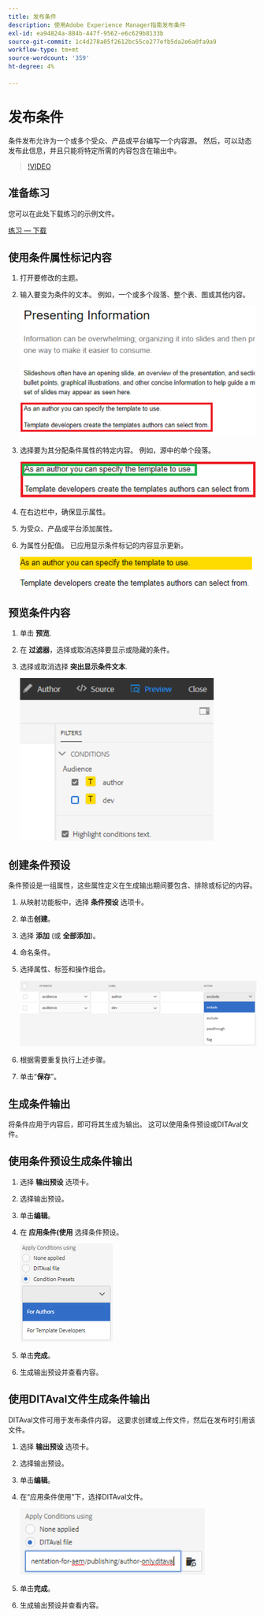 ```yaml
---
title: 发布条件
description: 使用Adobe Experience Manager指南发布条件
exl-id: ea94824a-884b-447f-9562-e6c629b8133b
source-git-commit: 1c4d278a05f2612bc55ce277efb5da2e6a0fa9a9
workflow-type: tm+mt
source-wordcount: '359'
ht-degree: 4%

---
```


# 发布条件

条件发布允许为一个或多个受众、产品或平台编写一个内容源。 然后，可以动态发布此信息，并且只能将特定所需的内容包含在输出中。

>[!VIDEO](https://video.tv.adobe.com/v/339041?quality=12&learn=on)

## 准备练习

您可以在此处下载练习的示例文件。

[练习 — 下载](assets/exercises/publishing-with-conditions.zip)

## 使用条件属性标记内容

1. 打开要修改的主题。

2. 输入要变为条件的文本。 例如，一个或多个段落、整个表、图或其他内容。

   ![演示信息](images/presenting-info.png)

3. 选择要为其分配条件属性的特定内容。 例如，源中的单个段落。

   ![模板选择](images/template-choice.png)

4. 在右边栏中，确保显示属性。

5. 为受众、产品或平台添加属性。

6. 为属性分配值。 已应用显示条件标记的内容显示更新。

   ![指定模板](images/specify-template.png)

## 预览条件内容

1. 单击 **预览**.

2. 在 **过滤器**，选择或取消选择要显示或隐藏的条件。

3. 选择或取消选择 **突出显示条件文本**.

   ![预览条件内容](images/preview-conditional-content.png)

## 创建条件预设

条件预设是一组属性，这些属性定义在生成输出期间要包含、排除或标记的内容。

1. 从映射功能板中，选择 **条件预设** 选项卡。

2. 单击&#x200B;**创建**。

3. 选择 **添加** (或 **全部添加**)。

4. 命名条件。

5. 选择属性、标签和操作组合。

   ![Create-Condition-Preset](images/create-condition-preset.png)

6. 根据需要重复执行上述步骤。

7. 单击“**保存**”。

## 生成条件输出

将条件应用于内容后，即可将其生成为输出。 这可以使用条件预设或DITAval文件。

## 使用条件预设生成条件输出

1. 选择 **输出预设** 选项卡。

2. 选择输出预设。

3. 单击&#x200B;**编辑**。

4. 在 **应用条件(使用** 选择条件预设。

   ![Generate-Conditional-Output](images/generate-conditional-output.png)

5. 单击&#x200B;**完成**。

6. 生成输出预设并查看内容。

## 使用DITAval文件生成条件输出

DITAval文件可用于发布条件内容。 这要求创建或上传文件，然后在发布时引用该文件。

1. 选择 **输出预设** 选项卡。

2. 选择输出预设。

3. 单击&#x200B;**编辑**。

4. 在“应用条件使用”下，选择DITAval文件。

   ![Generate-Using-DITAval](images/generate-using-ditaval.png)

5. 单击&#x200B;**完成**。

6. 生成输出预设并查看内容。
